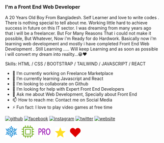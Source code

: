 ### I'm a Front End Web Developer

A 20 Years Old Boy From Bangladesh. Self Learner and love to write codes . There is nothing special to tell about me.  Working little hard to achieve success in future on this IT sector. I was dreaming from many years ago that i will be a freelancer.  But For Many Reasons That i could not make it possible, But Whatever, Now i'm Ready for do Hardwork. Basically now i'm learning web development and mostly i have completed Front End Web Development . Still Learning ..... Will keep Learning and as soon as possible i will convert my dream into reality...😁❤️

Skills: HTML / CSS / BOOTSTRAP / TAILWIND / JAVASCRIPT / REACT

- 🔭 I’m currently working on Freelance Marketplace 
- 🌱 I’m currently learning Javascript and React 
- 👯 I’m looking to collaborate on Github 
- 🤔 I’m looking for help with Expert Front End Developers 
- 💬 Ask me about Web Development, Specially about Front End 
- 📫 How to reach me: Contact me on Social Media 
- ⚡ Fun fact: I love to play video games at free time 


[<img src='https://cdn.jsdelivr.net/npm/simple-icons@3.0.1/icons/github.svg' alt='github' height='40'>](https://github.com/https://github.com/Dev-SalamSheikh)  [<img src='https://cdn.jsdelivr.net/npm/simple-icons@3.0.1/icons/facebook.svg' alt='facebook' height='40'>](https://www.facebook.com/https://www.facebook.com/Reyad.Ambivert/)  [<img src='https://cdn.jsdelivr.net/npm/simple-icons@3.0.1/icons/instagram.svg' alt='instagram' height='40'>](https://www.instagram.com/https://www.instagram.com/54l4m_5he1kh//)  [<img src='https://cdn.jsdelivr.net/npm/simple-icons@3.0.1/icons/twitter.svg' alt='twitter' height='40'>](https://twitter.com/https://www.twitter.com/54l4m_5he1kh/)  [<img src='https://cdn.jsdelivr.net/npm/simple-icons@3.0.1/icons/icloud.svg' alt='website' height='40'>](https://salamsheikh.netlify.app/)  

<a href='https://archiveprogram.github.com/'><img src='https://raw.githubusercontent.com/acervenky/animated-github-badges/master/assets/acbadge.gif' width='40' height='40'></a> <a href='https://docs.github.com/en/developers'><img src='https://raw.githubusercontent.com/acervenky/animated-github-badges/master/assets/devbadge.gif' width='40' height='40'></a> <a href='https://github.com/pricing'><img src='https://raw.githubusercontent.com/acervenky/animated-github-badges/master/assets/pro.gif' width='40' height='40'></a> <a href='https://stars.github.com/'><img src='https://raw.githubusercontent.com/acervenky/animated-github-badges/master/assets/starbadge.gif' width='35' height='35'></a> <a href='https://docs.github.com/en/github/supporting-the-open-source-community-with-github-sponsors'><img src='https://raw.githubusercontent.com/acervenky/animated-github-badges/master/assets/sponsorbadge.gif' width='35' height='35'></a> 

